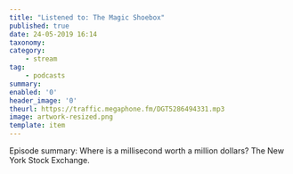 ```yaml
---
title: "Listened to: The Magic Shoebox"
published: true
date: 24-05-2019 16:14
taxonomy:
category:
	- stream
tag:
	- podcasts
summary:
enabled: '0'
header_image: '0'
theurl: https://traffic.megaphone.fm/DGT5286494331.mp3
image: artwork-resized.png
template: item
---
```

 
Episode summary: Where is a millisecond worth a million dollars? The New York Stock Exchange.

